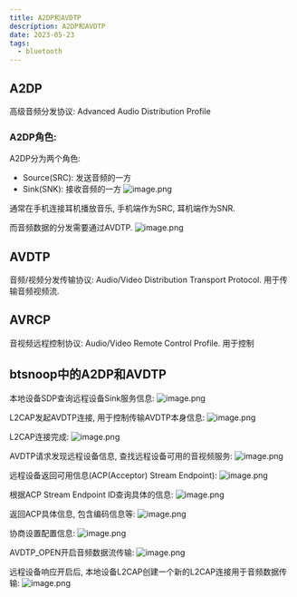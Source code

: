 ```yaml
---
title: A2DP和AVDTP
description: A2DP和AVDTP
date: 2023-05-23
tags:
  - bluetooth
---
```


## A2DP
高级音频分发协议: Advanced Audio Distribution Profile

### A2DP角色: 
A2DP分为两个角色:
- Source(SRC): 发送音频的一方
- Sink(SNK): 接收音频的一方
![image.png](https://cdn.jsdelivr.net/gh/zabbits/cdn@main/picgo/20230524001027.png)


通常在手机连接耳机播放音乐, 手机端作为SRC, 耳机端作为SNR.

而音频数据的分发需要通过AVDTP.
![image.png](https://cdn.jsdelivr.net/gh/zabbits/cdn@main/picgo/20230524001332.png)

## AVDTP
音频/视频分发传输协议: Audio/Video Distribution Transport Protocol.
用于传输音频视频流.

## AVRCP
音视频远程控制协议: Audio/Video Remote Control Profile. 用于控制

## btsnoop中的A2DP和AVDTP
本地设备SDP查询远程设备Sink服务信息:
![image.png](https://cdn.jsdelivr.net/gh/zabbits/cdn@main/picgo/20230524001919.png)

L2CAP发起AVDTP连接, 用于控制传输AVDTP本身信息:
![image.png](https://cdn.jsdelivr.net/gh/zabbits/cdn@main/picgo/20230524002055.png)

L2CAP连接完成:
![image.png](https://cdn.jsdelivr.net/gh/zabbits/cdn@main/picgo/20230524002229.png)

AVDTP请求发现远程设备信息, 查找远程设备可用的音视频服务:
![image.png](https://cdn.jsdelivr.net/gh/zabbits/cdn@main/picgo/20230524002305.png)

远程设备返回可用信息(ACP(Acceptor) Stream Endpoint):
![image.png](https://cdn.jsdelivr.net/gh/zabbits/cdn@main/picgo/20230524002610.png)

根据ACP Stream Endpoint ID查询具体的信息:
![image.png](https://cdn.jsdelivr.net/gh/zabbits/cdn@main/picgo/20230524002717.png)

返回ACP具体信息, 包含编码信息等:
![image.png](https://cdn.jsdelivr.net/gh/zabbits/cdn@main/picgo/20230524003123.png)

协商设置配置信息:
![image.png](https://cdn.jsdelivr.net/gh/zabbits/cdn@main/picgo/20230524003634.png)

AVDTP_OPEN开启音频数据流传输:
![image.png](https://cdn.jsdelivr.net/gh/zabbits/cdn@main/picgo/20230524004316.png)

远程设备响应开启后, 本地设备L2CAP创建一个新的L2CAP连接用于音频数据传输:
![image.png](https://cdn.jsdelivr.net/gh/zabbits/cdn@main/picgo/20230524004452.png)

